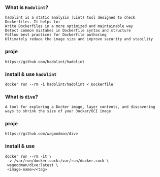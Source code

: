 ###  What is `Hadolint`?
```
hadolint is a static analysis (Lint) tool designed to check Dockerfiles. It helps to:
Write Dockerfiles in a more optimized and maintainable way
Detect common mistakes in Dockerfile syntax and structure
Follow best practices for Dockerfile authoring
Ultimately reduce the image size and improve security and stability
```
### proje
```
https://github.com/hadolint/hadolint
```
### install & use `hadolint`
```
docker run --rm -i hadolint/hadolint < Dockerfile
```

### What is `dive`?
```
A tool for exploring a Docker image, layer contents, and discovering ways to shrink the size of your Docker/OCI image
```
### proje
```
https://github.com/wagoodman/dive
```
### install & use
```
docker run --rm -it \
 -v /var/run/docker.sock:/var/run/docker.sock \
 wagoodman/dive:latest \
 <image-name>/<tag>
```
